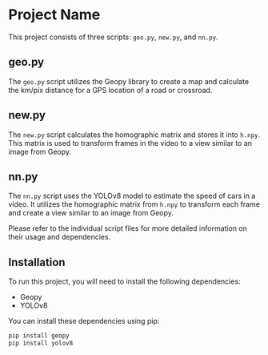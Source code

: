 # Project Name

This project consists of three scripts: `geo.py`, `new.py`, and `nn.py`.

## geo.py

The `geo.py` script utilizes the Geopy library to create a map and calculate the km/pix distance for a GPS location of a road or crossroad.

## new.py

The `new.py` script calculates the homographic matrix and stores it into `h.npy`. This matrix is used to transform frames in the video to a view similar to an image from Geopy.

## nn.py

The `nn.py` script uses the YOLOv8 model to estimate the speed of cars in a video. It utilizes the homographic matrix from `h.npy` to transform each frame and create a view similar to an image from Geopy.

Please refer to the individual script files for more detailed information on their usage and dependencies.

## Installation

To run this project, you will need to install the following dependencies:

- Geopy
- YOLOv8

You can install these dependencies using pip:
```bash
pip install geopy
pip install yolov8